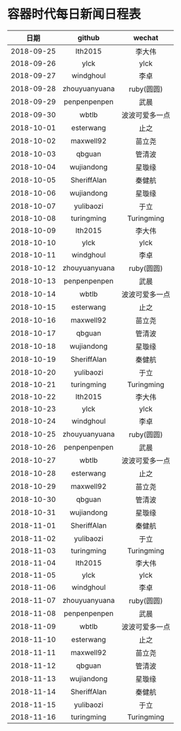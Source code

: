 容器时代每日新闻日程表
=================

|       日期     |   github   |    wechat |
|:-------------:|:----------:|:---------:|
|2018-09-25|lth2015|李大伟|
|2018-09-26|ylck|ylck|
|2018-09-27|windghoul|李卓|
|2018-09-28|zhouyuanyuana|ruby(圆圆)|
|2018-09-29|penpenpenpen|武晨|
|2018-09-30|wbtlb|波波可爱多一点|
|2018-10-01|esterwang|止之|
|2018-10-02|maxwell92|苗立尧|
|2018-10-03|qbguan|管清波|
|2018-10-04|wujiandong|星璇缘|
|2018-10-05|SheriffAlan|秦健航|
|2018-10-06|wujiandong|星璇缘|
|2018-10-07|yulibaozi|于立|
|2018-10-08|turingming|Turingming|
|2018-10-09|lth2015|李大伟|
|2018-10-10|ylck|ylck|
|2018-10-11|windghoul|李卓|
|2018-10-12|zhouyuanyuana|ruby(圆圆)|
|2018-10-13|penpenpenpen|武晨|
|2018-10-14|wbtlb|波波可爱多一点|
|2018-10-15|esterwang|止之|
|2018-10-16|maxwell92|苗立尧|
|2018-10-17|qbguan|管清波|
|2018-10-18|wujiandong|星璇缘|
|2018-10-19|SheriffAlan|秦健航|
|2018-10-20|yulibaozi|于立|
|2018-10-21|turingming|Turingming|
|2018-10-22|lth2015|李大伟|
|2018-10-23|ylck|ylck|
|2018-10-24|windghoul|李卓|
|2018-10-25|zhouyuanyuana|ruby(圆圆)|
|2018-10-26|penpenpenpen|武晨|
|2018-10-27|wbtlb|波波可爱多一点|
|2018-10-28|esterwang|止之|
|2018-10-29|maxwell92|苗立尧|
|2018-10-30|qbguan|管清波|
|2018-10-31|wujiandong|星璇缘|
|2018-11-01|SheriffAlan|秦健航|
|2018-11-02|yulibaozi|于立|
|2018-11-03|turingming|Turingming|
|2018-11-04|lth2015|李大伟|
|2018-11-05|ylck|ylck|
|2018-11-06|windghoul|李卓|
|2018-11-07|zhouyuanyuana|ruby(圆圆)|
|2018-11-08|penpenpenpen|武晨|
|2018-11-09|wbtlb|波波可爱多一点|
|2018-11-10|esterwang|止之|
|2018-11-11|maxwell92|苗立尧|
|2018-11-12|qbguan|管清波|
|2018-11-13|wujiandong|星璇缘|
|2018-11-14|SheriffAlan|秦健航|
|2018-11-15|yulibaozi|于立|
|2018-11-16|turingming|Turingming|
